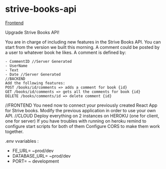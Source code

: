 # strive-books-api

[Frontend](https://github.com/Abdugaffor-97/book-store-frontend)

Upgrade Strive Books API!

You are in charge of including new features in the Strive Books API.
You can start from the version we built this morning.
A comment could be posted by a user to whatever book he likes.
A comment is defined by:
    
    - CommentID //Server Generated
    - UserName
    - Text
    - Date //Server Generated
    //BACKEND
    Add the following features:
    POST /books/id/comments => adds a comment for book {id}
    GET /books/id/comments => gets all the comments for book {id}
    DELETE /books/comments/id => delete comment {id}
    

//FRONTEND
You need now to connect your previously created React App for Strive books.
Modify the previous application in order to use your own API.
//CLOUD
Deploy everything on 2 instances on HEROKU (one for client, one for server)
If you have troubles with running on heroku remind to configure start scripts for both of them
Configure CORS to make them work together.


.env vvariables :

- FE_URL= ~prod/dev
- DATABASE_URL= ~prod/dev
- PORT= ~ development
